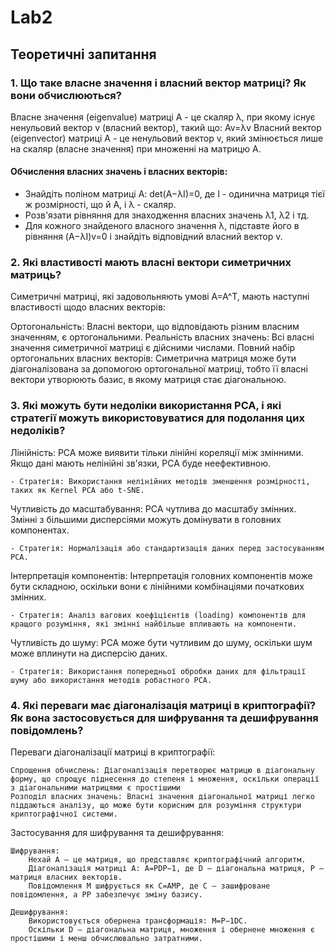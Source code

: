 # Lab2
## Теоретичні запитання

### 1.	Що таке власне значення і власний вектор матриці? Як вони обчислюються?
Власне значення (eigenvalue) матриці A - це скаляр λ, при якому існує ненульовий вектор v (власний вектор), такий що:
Av=λv
Власний вектор (eigenvector) матриці A - це ненульовий вектор v, який змінюється лише на скаляр (власне значення) при множенні на матрицю A.

#### Обчислення власних значень і власних векторів:
- Знайдіть поліном матриці A: det⁡(A−λI)=0, де I - одинична матриця тієї ж розмірності, що й A, і λ - скаляр.
- Розв'язати рівняння для знаходження власних значень λ1, λ2 і тд.
- Для кожного знайденого власного значення λ, підставте його в рівняння (A−λI)v=0 і знайдіть відповідний власний вектор v.

### 2.	Які властивості мають власні вектори симетричних матриць?
Симетричні матриці, які задовольняють умові A=A^T, мають наступні властивості щодо власних векторів:

Ортогональність: Власні вектори, що відповідають різним власним значенням, є ортогональними.
Реальність власних значень: Всі власні значення симетричної матриці є дійсними числами.
Повний набір ортогональних власних векторів: Симетрична матриця може бути діагоналізована за допомогою ортогональної матриці, тобто її власні вектори утворюють базис, в якому матриця стає діагональною.

### 3.	Які можуть бути недоліки використання PCA, і які стратегії можуть використовуватися для подолання цих недоліків?
Лінійність: PCA може виявити тільки лінійні кореляції між змінними. Якщо дані мають нелінійні зв'язки, PCA буде неефективною.

    - Стратегія: Використання нелінійних методів зменшення розмірності, таких як Kernel PCA або t-SNE.

Чутливість до масштабування: PCA чутлива до масштабу змінних. Змінні з більшими дисперсіями можуть домінувати в головних компонентах.

    - Стратегія: Нормалізація або стандартизація даних перед застосуванням PCA.

Інтерпретація компонентів: Інтерпретація головних компонентів може бути складною, оскільки вони є лінійними комбінаціями початкових змінних.

    - Стратегія: Аналіз вагових коефіцієнтів (loading) компонентів для кращого розуміння, які змінні найбільше впливають на компоненти.

Чутливість до шуму: PCA може бути чутливим до шуму, оскільки шум може вплинути на дисперсію даних.

    - Стратегія: Використання попередньої обробки даних для фільтрації шуму або використання методів робастного PCA.

### 4.	Які переваги має діагоналізація матриці в криптографії? Як вона застосовується для шифрування та дешифрування повідомлень?
Переваги діагоналізації матриці в криптографії:

    Спрощення обчислень: Діагоналізація перетворює матрицю в діагональну форму, що спрощує піднесення до степеня і множення, оскільки операції з діагональними матрицями є простішими
    Розподіл власних значень: Власні значення діагональної матриці легко піддаються аналізу, що може бути корисним для розуміння структури криптографічної системи.

Застосування для шифрування та дешифрування:

    Шифрування:
        Нехай A — це матриця, що представляє криптографічний алгоритм.
        Діагоналізація матриці A: A=PDP−1, де D — діагональна матриця, P — матриця власних векторів.
        Повідомлення M шифрується як C=AMP, де C — зашифроване повідомлення, а PP забезпечує зміну базису.

    Дешифрування:
        Використовується обернена трансформація: M=P−1DC.
        Оскільки D — діагональна матриця, множення і обернене множення є простішими і менш обчислювально затратними.

